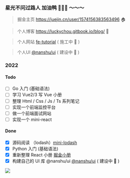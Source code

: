 ### 星光不问过路人 加油鸭 🐣🐣🐣 ～～～

> 掘金主页 https://juejin.cn/user/1574156383563496 🏠

> 个人博客 https://luckychou.gitbook.io/blog/ 📝

> 个人网站 [fe-tutorial](http://124.223.71.181:3000/) ( 施工中 🚧 )

> 个人UI [@nanshu/ui](http://124.223.71.181:3002/) ( 建设中 🔨 )

### 2022

#### Todo

- [ ] Go 入门 (基础语法)
- [ ] 学习 Vue2/3 写 Vue 小册
- [ ] 整理 Html / Css / Js / Ts 系列笔记
- [ ] 实现一个前端监控平台
- [ ] 做一个前端面试网站
- [ ] 实现一个 mini-react

#### Done

- [x] 源码阅读 （lodash）[mini-lodash](https://github.com/LuckyChou710/code-traveling/tree/main/03-js-training-camp/lodash)
- [x] Python 入门 (基础语法) 
- [x] 重新整理 React 小册 [掘金小册](https://juejin.cn/column/6960832559445966861)
- [x] 构建自己的 UI 库 @nanshu/ui [@nanshu/ui](http://124.223.71.181:3002/) ( 建设中 🔨 )

![](https://cdn.jsdelivr.net/gh/LuckyChou710/blog-images/bg-images/bg38.jpeg)
